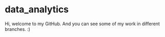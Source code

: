 # data_analytics
Hi, welcome to my GitHub. And you can see some of my work in different branches. :)
